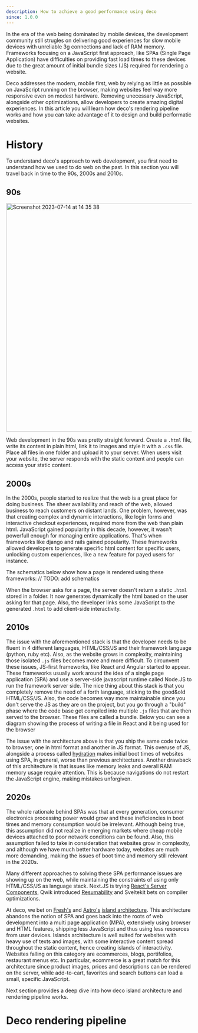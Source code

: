 ```yaml
---
description: How to achieve a good performance using deco
since: 1.0.0
---
```


In the era of the web being dominated by mobile devices, the development community still strugles on delivering good experiences for slow mobile devices with unreliable 3g connections and lack of RAM memory. Frameworks focusing on a JavaScript first approach, like SPAs (Single Page Application) have difficulties on providing fast load times to these devices due to the great amount of initial bundle sizes (JS) required for rendering a website. 

Deco addresses the modern, mobile first, web by relying as little as possible on JavaScript running on the browser, making websites feel way more responsive even on modest hardware. Removing unecessary JavaScript, alongside other optimizations, allow developers to create amazing digital experiences. In this article you will learn how deco's rendering pipeline works and how you can take advantage of it to design and build performatic websites.

# History

To understand deco's approach to web development, you first need to understand how we used to do web on the past. In this section you will travel back in time to the 90s, 2000s and 2010s. 

## 90s
<img width="618" alt="Screenshot 2023-07-14 at 14 35 38" src="https://github.com/deco-sites/starting/assets/1753396/ca8917e9-7f18-498e-b1e8-7b2936b49bae">

Web development in the 90s was pretty straight forward. Create a `.html` file, write its content in plain html, link it to images and style it with a `.css` file. Place all files in one folder and upload it to your server. When users visit your website, the server responds with the static content and people can access your static content. 

## 2000s
In the 2000s, people started to realize that the web is a great place for doing business. The sheer availability and reach of the web, allowed business to reach customers on distant lands. One problem, however, was that creating complex and dynamic interactions, like login forms and interactive checkout experiences, required more from the web than plain html. JavaScript gained popularity in this decade, however, it wasn't powerfull enough for managing entire applications. That's when frameworks like django and rails gained popularity. 
These frameworks allowed developers to generate specific html content for specific users, unlocking custom experiences, like a new feature for payed users for instance. 

The schematics below show how a page is rendered using these frameworks:
// TODO: add schematics

When the browser asks for a page, the server doesn't return a static `.html` stored in a folder. It now generates dynamically the html based on the user asking for that page. Also, the developer links some JavaScript to the generated `.html` to add client-side interactivity. 

## 2010s
The issue with the aforementioned stack is that the developer needs to be fluent in 4 different languages, HTML/CSS/JS and their framework language (python, ruby etc). Also, as the website grows in complexity, maintaining those isolated `.js` files becomes more and more difficult. To circunvent these issues, JS-first frameworks, like React and Angular started to appear. These frameworks usually work around the idea of a single page application (SPA) and use a server-side javascript runtime called Node.JS to run the framework server side. 
The nice thing about this stack is that you completely remove the need of a forth language, sticking to the good&old HTML/CSS/JS. Also, the code becomes way more maintainable since you don't serve the JS as they are on the project, but you go through a "build" phase where the code base get compiled into multiple `.js` files that are then served to the browser. These files are called a bundle. Below you can see a diagram showing the process of writing a file in React and it being used for the browser

The issue with the architecture above is that you ship the same code twice to browser, one in html format and another in JS format. This overuse of JS, alongside a process called [hydration]() makes initial boot times of websites using SPA, in general, worse than previous architectures. Another drawback of this architecture is that issues like memory leaks and overall RAM memory usage require attention. This is because navigations do not restart the JavaScript engine, making mistakes unforgiven.

## 2020s
The whole rationale behind SPAs was that at every generation, consumer electronics processing power would grow and these ineficiencies in boot times and memory consumption would be irrelevant. Although being true, this assumption did not realize in emerging markets where cheap mobile devices attached to poor network conditions can be found. Also, this assumption failed to take in consideration that websites grow in complexity, and although we have much better hardware today, websites are much more demanding, making the issues of boot time and memory still relevant in the 2020s.

Many different approaches to solving these SPA performance issues are showing up on the web, while maintaining the constraints of using only HTML/CSS/JS as language stack. Next.JS is trying [React's Server Components](https://legacy.reactjs.org/blog/2020/12/21/data-fetching-with-react-server-components.html), Qwik introduced [Resumability](https://qwik.builder.io/docs/concepts/resumable/) and Sveltekit bets on compiler optimizations.
 
At deco, we bet on [Fresh's](https://fresh.deno.dev/) and [Astro's](https://astro.build/) [island architecture](https://www.patterns.dev/posts/islands-architecture). This architecture abandons the notion of SPA and goes back into the roots of web development into a multi page application (MPA), extensively using browser and HTML features, shipping less JavaScript and thus using less resources from user devices. Islands architecture is well suited for websites with heavy use of texts and images, with some interactive content spread throughout the static content, hence creating islands of interactivity. Websites falling on this category are ecommerces, blogs, portifolios, restaurant menus etc. In particular, ecommerce is a great match for this architecture since product images, prices and descriptions can be rendered on the server, while add-to-cart, favorites and search buttons can load a small, specific JavaScript. 

Next section provides a deep dive into how deco island architecture and rendering pipeline works.

# Deco rendering pipeline


